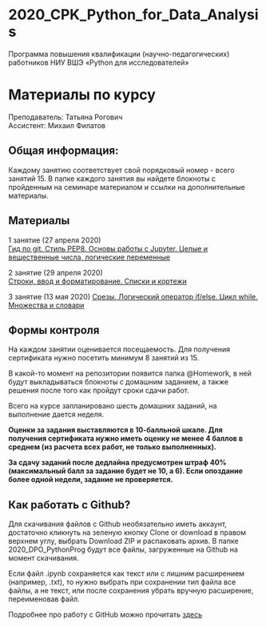 # 2020_CPK_Python_for_Data_Analysis

Программа повышения квалификации (научно-педагогических) работников НИУ ВШЭ
«Python для исследователей»

# Материалы по курсу 

Преподаватель: Татьяна Рогович  
Ассистент: Михаил Филатов  

## Общая информация:
Каждому занятию соответствует свой порядковый номер - всего занятий 15. В папке каждого занятия вы найдете блокноты с пройденным на семинаре материалом и ссылки на дополнительные материалы.

## Материалы
1 занятие (27 апреля 2020)  
[Гид по git. Стиль PEP8. Основы работы с Jupyter. Целые и вещественные числа, логические переменные](https://github.com/rogovich/2020_CPK_Python_for_Data_Analysis/tree/master/01_Introduction)

2 занятие (29 апреля 2020)  
[Строки, ввод и форматирование. Списки и кортежи](https://github.com/rogovich/2020_CPK_Python_for_Data_Analysis/tree/master/02_Strings_Lists_Tuples)

3 занятие (13 мая 2020)
[Срезы. Логический оператор if/else. Цикл while. Множества и словари](https://github.com/rogovich/2020_CPK_Python_for_Data_Analysis/tree/master/03_If_Else_While_Set_Dict)

## Формы контроля
На каждом занятии оценивается посещаемость. Для получения сертификата нужно посетить минимум 8 занятий из 15.

В какой-то момент на репозитории появится папка @Homework, в ней будут выкладываться блокноты с домашним заданием, а также решения после того как пройдут сроки сдачи работ.

Всего на курсе запланировано шесть домашних заданий, на выполнение дается неделя. 

**Оценки за задания выставляются в 10-балльной шкале. Для получения сертификата нужно иметь оценку не менее 4 баллов в среднем (из расчета всех работ, не только выполненных).**

**За сдачу заданий после дедлайна предусмотрен штраф 40% (максимальный балл за задание будет не 10, а 6). Если опоздание более одной недели, задание не проверяется.**


## Как работать с Github?
Для скачивания файлов с Github необязательно иметь аккаунт, достаточно кликнуть на зеленую кнопку Clone or download в правом верхнем углу, выбрать Download ZIP и распаковать архив. В папке 2020_DPO_PythonProg будут все файлы, загруженные на Github на момент скачивания.

Если файл .ipynb сохраняется как текст или с лишним расширением (например, .txt), то нужно выбрать при сохранении тип файла все файлы, 
а не текст, или после сохранения убрать вручную расширение, переименовав файл.

Подробнее про работу с GitHub можно прочитать [здесь](https://github.com/rogovich/2020_CPK_Python_for_Data_Analysis/blob/master/01_Introduction/2020_CPK_1_0_git.ipynb)
